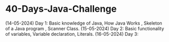 # 40-Days-Java-Challenge
(14-05-2024) Day 1: Basic knowledge of Java, How Java Works , Skeleton of a Java program , Scanner Class.
(15-05-2024) Day 2: Basic functionality of variables, Variable declaration, Literals.
(16-05-2024) Day 3:
